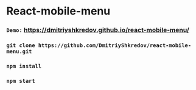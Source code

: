 # React-mobile-menu

### `Demo:` https://dmitriyshkredov.github.io/react-mobile-menu/

### `git clone https://github.com/DmitriyShkredov/react-mobile-menu.git`

### `npm install`

### `npm start`


